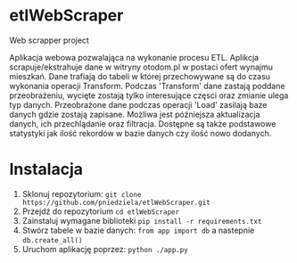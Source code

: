 # etlWebScraper
Web scrapper project

Aplikacja webowa pozwalająca na wykonanie procesu ETL.
Aplikcja scrapuje/ekstrahuje dane w witryny otodom.pl w postaci ofert wynajmu mieszkań. Dane trafiają do tabeli w której przechowywane
są do czasu wykonania operacji Transform. Podczas 'Transform' dane zastają poddane przeobrażeniu, wycięte zostają tylko interesujące 
częsci oraz zmianie ulega typ danych.
Przeobrażone dane podczas operacji 'Load' zasilają baze danych gdzie zostają zapisane. Możliwa jest późniejsza aktualizacja danych, 
ich przechlądanie oraz filtracja. Dostępne są także podstawowe statystyki jak ilość rekordów w bazie danych czy ilość nowo dodanych.


# Instalacja
1. Sklonuj repozytorium: `git clone https://github.com/pniedziela/etlWebScraper.git`
2. Przejdź do repozytorium `cd etlWebScraper`
3. Zainstaluj wymagane biblioteki `pip install -r requirements.txt`
4. Stwórz tabele w bazie danych: `from app import db` a nastepnie `db.create_all()`
5. Uruchom aplikację poprzez: `python ./app.py`
